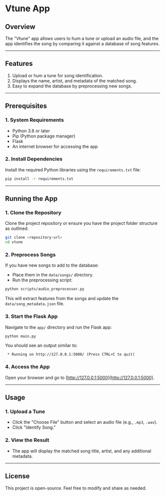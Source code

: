 # Vtune App

## Overview
The "Vtune" app allows users to hum a tune or upload an audio file, and the app identifies the song by comparing it against a database of song features.

---

## Features
1. Upload or hum a tune for song identification.
2. Displays the name, artist, and metadata of the matched song.
3. Easy to expand the database by preprocessing new songs.

---

## Prerequisites

### 1. System Requirements
- Python 3.8 or later
- Pip (Python package manager)
- Flask
- An internet browser for accessing the app

### 2. Install Dependencies
Install the required Python libraries using the `requirements.txt` file:

```bash
pip install -r requirements.txt
```

---

## Running the App

### 1. Clone the Repository
Clone the project repository or ensure you have the project folder structure as outlined.

```bash
git clone <repository-url>
cd vtune
```

### 2. Preprocess Songs
If you have new songs to add to the database:
- Place them in the `data/songs/` directory.
- Run the preprocessing script:

```bash
python scripts/audio_preprocessor.py
```

This will extract features from the songs and update the `data/song_metadata.json` file.

### 3. Start the Flask App
Navigate to the `app/` directory and run the Flask app:

```bash
python main.py
```

You should see an output similar to:

```
 * Running on http://127.0.0.1:5000/ (Press CTRL+C to quit)
```

### 4. Access the App
Open your browser and go to [http://127.0.0.1:5000](http://127.0.0.1:5000).

---

## Usage

### 1. Upload a Tune
- Click the "Choose File" button and select an audio file (e.g., `.mp3`, `.wav`).
- Click "Identify Song."

### 2. View the Result
- The app will display the matched song title, artist, and any additional metadata.

---

## License
This project is open-source. Feel free to modify and share as needed.



